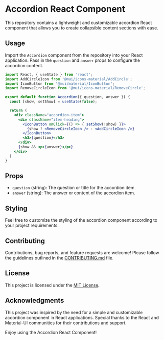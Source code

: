 # Accordion React Component

This repository contains a lightweight and customizable accordion React component that allows you to create collapsible content sections with ease.

## Usage

Import the `Accordion` component from the repository into your React application. Pass in the `question` and `answer` props to configure the accordion content.

```jsx
import React, { useState } from 'react';
import AddCircleIcon from '@mui/icons-material/AddCircle';
import IconButton from '@mui/material/IconButton';
import RemoveCircleIcon from '@mui/icons-material/RemoveCircle';

export default function Accordion({ question, answer }) {
  const [show, setShow] = useState(false);

  return (
    <div className="accordion-item">
      <div className="item-heading">
        <IconButton onClick={() => { setShow(!show) }}>
          {show ? <RemoveCircleIcon /> : <AddCircleIcon />}
        </IconButton>
        <h3>{question}</h3>
      </div>
      {show && <p>{answer}</p>}
    </div>
  )
}
```

## Props

- `question` (string): The question or title for the accordion item.
- `answer` (string): The answer or content of the accordion item.

## Styling

Feel free to customize the styling of the accordion component according to your project requirements.

## Contributing

Contributions, bug reports, and feature requests are welcome! Please follow the guidelines outlined in the [CONTRIBUTING.md](CONTRIBUTING.md) file.

## License

This project is licensed under the [MIT License](LICENSE).

## Acknowledgments

This project was inspired by the need for a simple and customizable accordion component in React applications. Special thanks to the React and Material-UI communities for their contributions and support.

Enjoy using the Accordion React Component!
